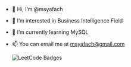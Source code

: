 - 👋 Hi, I’m @msyafach
- 👀 I’m interested in Business Intelligence Field
- 🌱 I’m currently learning MySQL
- 📫 You can email me at msyafach@gmail.com

  <img src="https://leetcode-badge-showcase.vercel.app/api?username={muhammadsyafa}&animated=true&theme={dark}" alt="LeetCode Badges"/>

<!---
msyafach/msyafach is a ✨ special ✨ repository because its `README.md` (this file) appears on your GitHub profile.
You can click the Preview link to take a look at your changes.
--->
